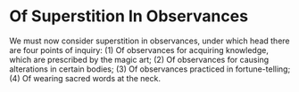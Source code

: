 # Of Superstition In Observances

We must now consider superstition in observances, under which head there are four points of inquiry:
(1) Of observances for acquiring knowledge, which are prescribed by the magic art;
(2) Of observances for causing alterations in certain bodies;
(3) Of observances practiced in fortune-telling;
(4) Of wearing sacred words at the neck.